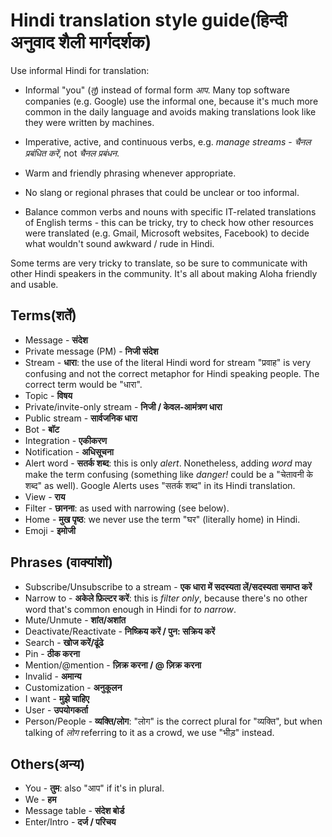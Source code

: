 # Hindi translation style guide(हिन्दी अनुवाद शैली मार्गदर्शक)

Use informal Hindi for translation:

- Informal "you" (_तु_) instead of formal form _आप_. Many top software
  companies (e.g. Google) use the informal one, because it's much more common in
  the daily language and avoids making translations look like they were written
  by machines.

- Imperative, active, and continuous verbs, e.g. _manage streams_ -
  _चैनल प्रबंधित करें_, not _चैनल प्रबंधन_.

- Warm and friendly phrasing whenever appropriate.

- No slang or regional phrases that could be unclear or too informal.

- Balance common verbs and nouns with specific IT-related translations
  of English terms - this can be tricky, try to check how other
  resources were translated (e.g. Gmail, Microsoft websites, Facebook)
  to decide what wouldn't sound awkward / rude in Hindi.

Some terms are very tricky to translate, so be sure to communicate
with other Hindi speakers in the community. It's all about making
Aloha friendly and usable.

## Terms(शर्तें)

- Message - **संदेश**
- Private message (PM) - **निजी संदेश**
- Stream - **धारा**: the use of the literal Hindi word for stream
  "प्रवाह" is very confusing and not the correct metaphor for Hindi
  speaking people. The correct term would be "धारा".
- Topic - **विषय**
- Private/invite-only stream - **निजी / केवल-आमंत्रण धारा**
- Public stream - **सार्वजनिक धारा**
- Bot - **बॉट**
- Integration - **एकीकरण**
- Notification - **अधिसूचना**
- Alert word - **सतर्क शब्द**: this is only _alert_. Nonetheless, adding _word_ may
  make the term confusing (something like _danger!_ could be a "चेतावनी के शब्द" as well).
  Google Alerts uses "सतर्क शब्द" in its Hindi translation.
- View - **राय**
- Filter - **छानना**: as used with narrowing (see below).
- Home - **मुख पृष्ठ**: we never use the term "घर" (literally home) in Hindi.
- Emoji - **इमोजी**

## Phrases (वाक्यांशों)

- Subscribe/Unsubscribe to a stream - **एक धारा में सदस्यता लें/सदस्यता समाप्त करें**
- Narrow to - **अकेले फ़िल्टर करें**: this is _filter only_, because there's no other
  word that's common enough in Hindi for _to narrow_.
- Mute/Unmute - **शांत/अशांत**
- Deactivate/Reactivate - **निष्क्रिय करें / पुन: सक्रिय करें**
- Search - **खोज करें/ढूंढे**
- Pin - **ठीक करना**
- Mention/@mention - **ज़िक्र करना / @ ज़िक्र करना**
- Invalid - **अमान्य**
- Customization - **अनुकूलन**
- I want - **मुझे चाहिए**
- User - **उपयोगकर्ता**
- Person/People - **व्यक्ति/लोग**: "लोग" is the correct plural for
  "व्यक्ति", but when talking of _लोग_ referring to it as a crowd, we use
  "भीड़" instead.

## Others(अन्य)

- You - **तुम**: also "आप" if it's in plural.
- We - **हम**
- Message table - **संदेश बोर्ड**
- Enter/Intro - **दर्ज / परिचय**
